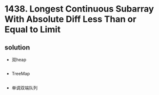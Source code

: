 # 1438. Longest Continuous Subarray With Absolute Diff Less Than or Equal to Limit
[]()


## solution

- 双heap
```python

```

- TreeMap
```python

```

- 单调双端队列
```python

```
